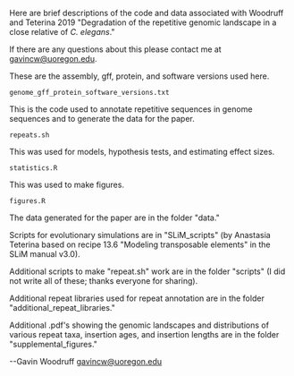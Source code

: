 Here are brief descriptions of the code and data associated with Woodruff and Teterina 2019 "Degradation of the repetitive genomic landscape in a close relative of _C. elegans_."

If there are any questions about this please contact me at gavincw@uoregon.edu.


These are the assembly, gff, protein, and software versions used here.
```
genome_gff_protein_software_versions.txt
```

This is the code used to annotate repetitive sequences in genome sequences and to generate the data for the paper.
```
repeats.sh
```

This was used for models, hypothesis tests, and estimating effect sizes.
```
statistics.R
```

This was used to make figures.
```
figures.R
```

The data generated for the paper are in the folder "data."

Scripts for evolutionary simulations are in "SLiM_scripts" (by Anastasia Teterina based on recipe 13.6 "Modeling transposable elements" in the SLiM manual v3.0).

Additional scripts to make "repeat.sh" work are in the folder "scripts" (I did not write all of these; thanks everyone for sharing).

Additional repeat libraries used for repeat annotation are in the folder "additional_repeat_libraries."

Additional .pdf's showing the genomic landscapes and distributions of various repeat taxa, insertion ages, and insertion lengths are in the folder "supplemental_figures." 



--Gavin Woodruff
gavincw@uoregon.edu
